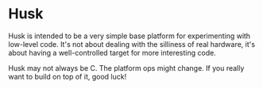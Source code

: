 # Husk

Husk is intended to be a very simple base platform for experimenting with low-level code. 
It's not about dealing with the silliness of real hardware, 
it's about having a well-controlled target for more interesting code.

Husk may not always be C. The platform ops might change. If you really want to build on top of it, good luck!

